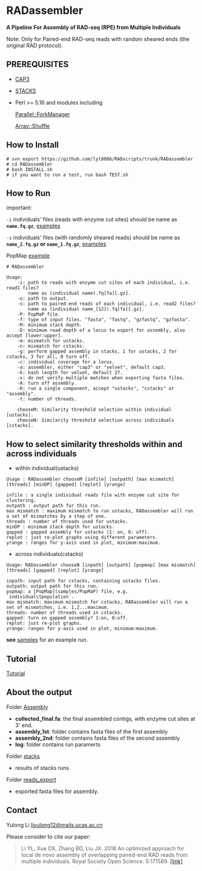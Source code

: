 # RADassembler

<b>A Pipeline For Assembly of RAD-seq (RPE) from Multiple Individuals</b>

Note: Only for Paired-end RAD-seq reads with random sheared ends (the original RAD protocol).

## PREREQUISITES

* [CAP3](http://seq.cs.iastate.edu/cap3.html)

* [STACKS](http://catchenlab.life.illinois.edu/stacks/)

* Perl >= 5.16 and modules including
  
  [Parallel::ForkManager](https://metacpan.org/release/Parallel-ForkManager)
  
  [Array::Shuffle](https://metacpan.org/release/Array-Shuffle)

## How to Install

```
# svn export https://github.com/lyl8086/RADscripts/trunk/RADassembler 
# cd RADassembler
# bash INSTALL.sh
# if you want to run a test, run bash TEST.sh
```

## How to Run
important:

`-i` individuals' files (reads with enzyme cut sites) should be name as <b>`name.fq.gz`</b>, [examples](samples/read1)

`-s` individuals' files (with randomly sheared reads) should be name as <b>`name_2.fq.gz` or `name_1.fq.gz`</b>, [examples](samples/read2)

PopMap [example](samples/PopMap)

```
# RADassembler

Usage:
    -i: path to reads with enzyme cut sites of each individual, i.e. read1 files? 
        name as (individual name).fq[fa][.gz].
    -o: path to output.
    -s: path to paired-end reads of each individual, i.e. read2 files?
        name as (individual name_[12]).fq[fa][.gz].
    -P: PopMaP file.
    -f: type of input files. "fasta", "fastq", "gzfastq", "gzfasta".
    -M: minimum stack depth.
    -D: minimum read depth of a locus to export for assembly, also accept [lower:upper].
    -m: mismatch for ustacks.
    -n: mismatch for cstacks.
    -g: perform gapped assembly in stacks, 1 for ustacks, 2 for cstacks, 3 for all, 0 turn off.
    -c: individual coverage for a locus.
    -a: assembler, either "cap3" or "velvet", default cap3.
    -k: hash length for velvet, default 27.
    -x: do not verify multiple matches when exporting fasta files.
    -A: turn off assembly.
    -R: run a single component, accept "ustacks", "cstacks" or "assembly".
    -t: number of threads.
    
    chooseM: Similarity threshold selection within individual [ustacks].
    chooseN: Similarity threshold selection across individuals [cstacks].

```

## How to select similarity thresholds within and across individuals

* within individual(ustacks)

```
Usage : RADassembler chooseM [infile] [outpath] [max mismatch] [threads] [minDP] [gapped] [replot] [yrange]

infile : a single individual reads file with enzyme cut site for clustering.
outpath : output path for this run.
max mismatch : maximum mismatch to run ustacks, RADassembler will run a set of mismatches by a step of one.
threads : number of threads used for ustacks.
minDP : minimum stack depth for ustacks.
gapped : gapped assembly for ustacks (1: on, 0: off).
replot : just re-plot graphs using different parameters.
yrange : ranges for y-axis used in plot, minimum:maximum.
```

* across individuals(cstacks)

```
Usage: RADassembler chooseN [inpath] [outpath] [popmap] [max mismatch] [threads] [gapped] [replot] [yrange]

inpath: input path for cstacks, containing ustacks files.
outpath: output path for this run.
popmap: a [PopMap](samples/PopMaP) file, e.g. `individual\tpopulation`.
max mismatch: maximum mismatch for cstacks, RADassembler will run a set of mismatches, i.e. 1,2...maximum.
threads: number of threads used in cstacks.
gapped: turn on gapped assembly? 1:on, 0:off.
replot: just re-plot graphs.
yrange: ranges for y-axis used in plot, minimum:maximum.
```

<b>see</b> [samples](samples) for an example run.

## Tutorial

[Tutorial](Tutorial.md)

## About the output

Folder [Assembly](samples/Assembly_out/Assembly)

* <b>collected_final.fa</b>: the final assembled contigs, with enzyme cut sites at 3' end.
* <b>assembly_1st</b>: folder contains fasta files of the first assembly
* <b>assembly_2nd</b>: folder contains fasta files of the second assembly
* <b>log</b>: folder contains run paramerts

Folder [stacks](samples/Assembly_out/stacks)

* results of stacks runs

Folder [reads_export](samples/Assembly_out/reads_export)

* exported fasta files for assembly.

## Contact

Yulong Li <liyulong12@mails.ucas.ac.cn>

Please consider to cite our paper:

> Li YL, Xue DX, Zhang BD, Liu JX. 2018 An optimized approach for local de novo assembly of overlapping 
paired-end RAD reads from multiple individuals. Royal Society Open Science. 5:171589. [[link]](http://dx.doi.org/10.1098/rsos.171589)
